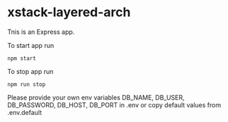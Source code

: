 # xstack-layered-arch

Tnis is an Express app.

To start app run

    npm start
To stop app run

    npm run stop

Please provide your own env variables DB_NAME, DB_USER, DB_PASSWORD, DB_HOST, DB_PORT in .env or copy default values from .env.default